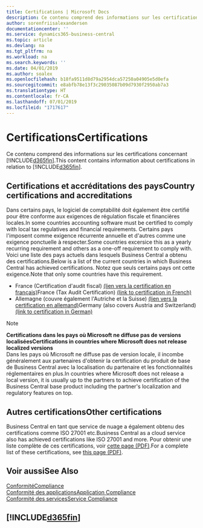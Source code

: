 ```yaml
---
title: Certifications | Microsoft Docs
description: Ce contenu comprend des informations sur les certifications concernant Business Central.
author: sorenfriisalexandersen
documentationcenter: ''
ms.service: dynamics365-business-central
ms.topic: article
ms.devlang: na
ms.tgt_pltfrm: na
ms.workload: na
ms.search.keywords: ''
ms.date: 04/01/2019
ms.author: soalex
ms.openlocfilehash: b18fa9511d8d79a2954dca57250a04905e5d0efa
ms.sourcegitcommit: e8abfb78e13f3c29035087b09d7930f2950ab7a3
ms.translationtype: HT
ms.contentlocale: fr-CA
ms.lasthandoff: 07/01/2019
ms.locfileid: "1717617"
---
```

# <a name="certifications"></a><span data-ttu-id="428a8-103">Certifications</span><span class="sxs-lookup"><span data-stu-id="428a8-103">Certifications</span></span>  
<span data-ttu-id="428a8-104">Ce contenu comprend des informations sur les certifications concernant [!INCLUDE[d365fin](../includes/d365fin_md.md)].</span><span class="sxs-lookup"><span data-stu-id="428a8-104">This content contains information about certifications in relation to [!INCLUDE[d365fin](../includes/d365fin_md.md)].</span></span>  

## <a name="country-certifications-and-accreditations"></a><span data-ttu-id="428a8-105">Certifications et accréditations des pays</span><span class="sxs-lookup"><span data-stu-id="428a8-105">Country certifications and accreditations</span></span>
<span data-ttu-id="428a8-106">Dans certains pays, le logiciel de comptabilité doit également être certifié pour être conforme aux exigences de régulation fiscale et financières locales.</span><span class="sxs-lookup"><span data-stu-id="428a8-106">In some countries accounting software must be certified to comply with local tax regulatives and financial requirements.</span></span> <span data-ttu-id="428a8-107">Certains pays l'imposent comme exigence récurrente annuelle et d'autres comme une exigence ponctuelle à respecter.</span><span class="sxs-lookup"><span data-stu-id="428a8-107">Some countries excersice this as a yearly recurring requirement and others as a one-off requirement to comply with.</span></span> <span data-ttu-id="428a8-108">Voici une liste des pays actuels dans lesquels Business Central a obtenu des certifications.</span><span class="sxs-lookup"><span data-stu-id="428a8-108">Below is a list of the current countries in which Business Central has achieved certifications.</span></span> <span data-ttu-id="428a8-109">Notez que seuls certains pays ont cette exigence.</span><span class="sxs-lookup"><span data-stu-id="428a8-109">Note that only some countries have this requirement.</span></span>  
- <span data-ttu-id="428a8-110">France (Certification d'audit fiscal) [(lien vers la certification en français)](https://services.infocert.org/certificats/CERTIF-07-181-R16.pdf)</span><span class="sxs-lookup"><span data-stu-id="428a8-110">France (Tax Audit Certification) [(link to certification in French)](https://services.infocert.org/certificats/CERTIF-07-181-R16.pdf)</span></span> 
- <span data-ttu-id="428a8-111">Allemagne (couvre également l'Autriche et la Suisse) [(lien vers la certification en allemand)](https://www.bdo.de/de-de/themen/softwarebescheinungen/bdo/microsoft-dynamics-365-business-central)</span><span class="sxs-lookup"><span data-stu-id="428a8-111">Germany (also covers Austria and Switzerland) [(link to certification in German)](https://www.bdo.de/de-de/themen/softwarebescheinungen/bdo/microsoft-dynamics-365-business-central)</span></span>

> [!NOTE]  
>  <span data-ttu-id="428a8-112">**Certifications dans les pays où Microsoft ne diffuse pas de versions localisées**</span><span class="sxs-lookup"><span data-stu-id="428a8-112">**Certifications in countries where Microsoft does not release localized versions**</span></span>  
> <span data-ttu-id="428a8-113">Dans les pays où Microsoft ne diffuse pas de version locale, il incombe généralement aux partenaires d'obtenir la certification du produit de base de Business Central avec la localisation du partenaire et les fonctionnalités réglementaires en plus.</span><span class="sxs-lookup"><span data-stu-id="428a8-113">In countries where Microsoft does not release a local version, it is usually up to the partners to achieve certification of the Business Central base product including the partner's localization and regulatory features on top.</span></span>

## <a name="other-certifications"></a><span data-ttu-id="428a8-114">Autres certifications</span><span class="sxs-lookup"><span data-stu-id="428a8-114">Other certifications</span></span>  
<span data-ttu-id="428a8-115">Business Central en tant que service de nuage a également obtenu des certifications comme ISO 27001 etc.</span><span class="sxs-lookup"><span data-stu-id="428a8-115">Business Central as a cloud service also has achieved certifications like ISO 27001 and more.</span></span> <span data-ttu-id="428a8-116">Pour obtenir une liste complète de ces certifications, voir [cette page (PDF)](https://aka.ms/d365-compliance-list).</span><span class="sxs-lookup"><span data-stu-id="428a8-116">For a complete list of these certifications, see [this page (PDF)](https://aka.ms/d365-compliance-list).</span></span>

## <a name="see-also"></a><span data-ttu-id="428a8-117">Voir aussi</span><span class="sxs-lookup"><span data-stu-id="428a8-117">See Also</span></span>  
[<span data-ttu-id="428a8-118">Conformité</span><span class="sxs-lookup"><span data-stu-id="428a8-118">Compliance</span></span>](compliance-overview.md)  
[<span data-ttu-id="428a8-119">Conformité des applications</span><span class="sxs-lookup"><span data-stu-id="428a8-119">Application Compliance</span></span>](compliance-application-compliance.md)  
[<span data-ttu-id="428a8-120">Conformité des services</span><span class="sxs-lookup"><span data-stu-id="428a8-120">Service Compliance</span></span>](compliance-service-compliance.md)  

 ## [!INCLUDE[d365fin](../includes/free_trial_md.md)]  
 
